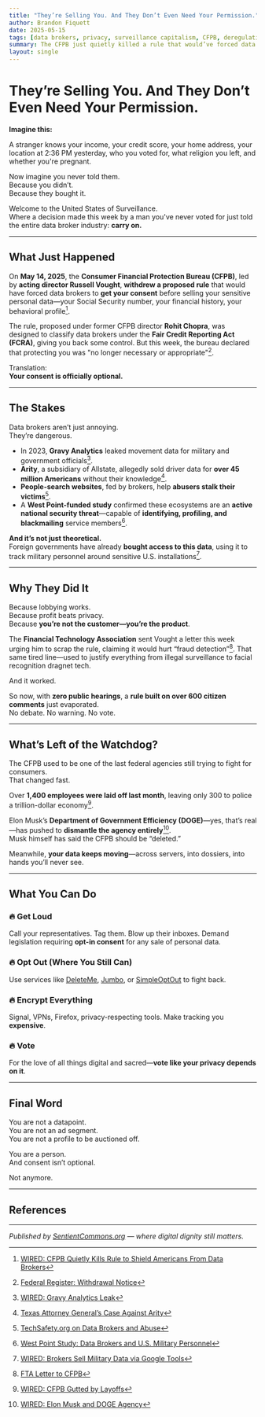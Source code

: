 ```yaml
---
title: "They’re Selling You. And They Don’t Even Need Your Permission."
author: Brandon Fiquett
date: 2025-05-15
tags: [data brokers, privacy, surveillance capitalism, CFPB, deregulation, digital rights]
summary: The CFPB just quietly killed a rule that would’ve forced data brokers to get your consent before selling your most sensitive information. Here’s who did it, why it’s dangerous, and what you can do.
layout: single
---
```


# They’re Selling You. And They Don’t Even Need Your Permission.

**Imagine this:**

A stranger knows your income, your credit score, your home address, your location at 2:36 PM yesterday, who you voted for, what religion you left, and whether you're pregnant.

Now imagine you never told them.  
Because you didn’t.  
Because they bought it.

Welcome to the United States of Surveillance.  
Where a decision made this week by a man you've never voted for just told the entire data broker industry: **carry on.**

---

## What Just Happened

On **May 14, 2025**, the **Consumer Financial Protection Bureau (CFPB)**, led by **acting director Russell Vought**, **withdrew a proposed rule** that would have forced data brokers to **get your consent** before selling your sensitive personal data—your Social Security number, your financial history, your behavioral profile[^1].

The rule, proposed under former CFPB director **Rohit Chopra**, was designed to classify data brokers under the **Fair Credit Reporting Act (FCRA)**, giving you back some control. But this week, the bureau declared that protecting you was "no longer necessary or appropriate"[^2].

Translation:  
**Your consent is officially optional.**

---

## The Stakes

Data brokers aren’t just annoying.  
They’re dangerous.

- In 2023, **Gravy Analytics** leaked movement data for military and government officials[^3].  
- **Arity**, a subsidiary of Allstate, allegedly sold driver data for **over 45 million Americans** without their knowledge[^4].  
- **People-search websites**, fed by brokers, help **abusers stalk their victims**[^5].  
- A **West Point-funded study** confirmed these ecosystems are an **active national security threat**—capable of **identifying, profiling, and blackmailing** service members[^6].

**And it’s not just theoretical.**  
Foreign governments have already **bought access to this data**, using it to track military personnel around sensitive U.S. installations[^7].

---

## Why They Did It

Because lobbying works.  
Because profit beats privacy.  
Because **you’re not the customer—you’re the product**.

The **Financial Technology Association** sent Vought a letter this week urging him to scrap the rule, claiming it would hurt “fraud detection”[^8]. That same tired line—used to justify everything from illegal surveillance to facial recognition dragnet tech.

And it worked.

So now, with **zero public hearings**, a **rule built on over 600 citizen comments** just evaporated.  
No debate. No warning. No vote.

---

## What’s Left of the Watchdog?

The CFPB used to be one of the last federal agencies still trying to fight for consumers.  
That changed fast.

Over **1,400 employees were laid off last month**, leaving only 300 to police a trillion-dollar economy[^9].

Elon Musk’s **Department of Government Efficiency (DOGE)**—yes, that’s real—has pushed to **dismantle the agency entirely**[^10].  
Musk himself has said the CFPB should be “deleted.”

Meanwhile, **your data keeps moving**—across servers, into dossiers, into hands you’ll never see.

---

## What You Can Do

### 🔥 Get Loud  
Call your representatives. Tag them. Blow up their inboxes. Demand legislation requiring **opt-in consent** for any sale of personal data.

### 🔥 Opt Out (Where You Still Can)  
Use services like [DeleteMe](https://joindeleteme.com), [Jumbo](https://www.jumboprivacy.com), or [SimpleOptOut](https://simpleoptout.com) to fight back.

### 🔥 Encrypt Everything  
Signal, VPNs, Firefox, privacy-respecting tools. Make tracking you **expensive**.

### 🔥 Vote  
For the love of all things digital and sacred—**vote like your privacy depends on it**.

---

## Final Word

You are not a datapoint.  
You are not an ad segment.  
You are not a profile to be auctioned off.

You are a person.  
And consent isn’t optional.

Not anymore.

---

## References

[^1]: [WIRED: CFPB Quietly Kills Rule to Shield Americans From Data Brokers](https://www.wired.com/story/cfpb-quietly-kills-rule-to-shield-americans-from-data-brokers/)  
[^2]: [Federal Register: Withdrawal Notice](https://www.federalregister.gov/public-inspection/2025-08644)  
[^3]: [WIRED: Gravy Analytics Leak](https://www.wired.com/story/gravy-location-data-app-leak-rtb/)  
[^4]: [Texas Attorney General’s Case Against Arity](https://www.texasattorneygeneral.gov/sites/default/files/images/press/Allstate%20and%20Arity%20Petition%20Filed.pdf)  
[^5]: [TechSafety.org on Data Brokers and Abuse](https://www.techsafety.org/data-brokers)  
[^6]: [West Point Study: Data Brokers and U.S. Military Personnel](https://techpolicy.sanford.duke.edu/wp-content/uploads/sites/4/2023/11/Sherman-et-al-2023-Data-Brokers-and-the-Sale-of-Data-on-US-Military-Personnel.pdf)  
[^7]: [WIRED: Brokers Sell Military Data via Google Tools](https://www.wired.com/story/google-dv360-banned-audience-segments-national-security/)  
[^8]: [FTA Letter to CFPB](https://www.ftassociation.org/wp-content/uploads/2025/05/FTA-Letter-on-OMB-Deregulation-RFI.pdf)  
[^9]: [WIRED: CFPB Gutted by Layoffs](https://www.wired.com/story/cfpb-has-been-gutted/)  
[^10]: [WIRED: Elon Musk and DOGE Agency](https://www.wired.com/story/elon-musk-digital-coup-doge-data-ai/)

---

*Published by [SentientCommons.org](https://sentientcommons.org) — where digital dignity still matters.*

